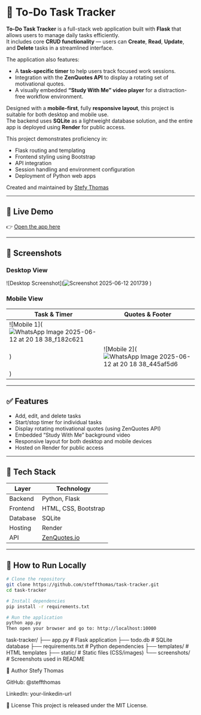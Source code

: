 # 📝 To-Do Task Tracker

**To-Do Task Tracker** is a full-stack web application built with **Flask** that allows users to manage daily tasks efficiently.  
It includes core **CRUD functionality** — users can **Create**, **Read**, **Update**, and **Delete** tasks in a streamlined interface.  

The application also features:

- A **task-specific timer** to help users track focused work sessions.
- Integration with the **ZenQuotes API** to display a rotating set of motivational quotes.
- A visually embedded **“Study With Me” video player** for a distraction-free workflow environment.

Designed with a **mobile-first**, fully **responsive layout**, this project is suitable for both desktop and mobile use.  
The backend uses **SQLite** as a lightweight database solution, and the entire app is deployed using **Render** for public access.

This project demonstrates proficiency in:
- Flask routing and templating
- Frontend styling using Bootstrap
- API integration
- Session handling and environment configuration
- Deployment of Python web apps

Created and maintained by [Stefy Thomas](https://github.com/steffthomas)

---

## 🔗 Live Demo

👉 [Open the app here](https://task-tracker-wtsr.onrender.com)

---

## 📸 Screenshots

### Desktop View

![Desktop Screenshot](![Screenshot 2025-06-12 201739](https://github.com/user-attachments/assets/6b5d5286-555b-41ee-b83b-9e4b31c68436)
)

### Mobile View

| Task & Timer | Quotes & Footer |
|--------------|-----------------|
| ![Mobile 1](![WhatsApp Image 2025-06-12 at 20 18 38_f182c621](https://github.com/user-attachments/assets/efa87c9d-d0e7-46d0-9031-4005f839da14)
) | ![Mobile 2](![WhatsApp Image 2025-06-12 at 20 18 38_445af5d6](https://github.com/user-attachments/assets/cf03af4b-f47c-43c7-bd2e-d6541dbd2a24)
) |

---

## ✅ Features

- Add, edit, and delete tasks
- Start/stop timer for individual tasks
- Display rotating motivational quotes (using ZenQuotes API)
- Embedded “Study With Me” background video
- Responsive layout for both desktop and mobile devices
- Hosted on Render for public access

---

## 🧰 Tech Stack

| Layer       | Technology         |
|-------------|---------------------|
| Backend     | Python, Flask        |
| Frontend    | HTML, CSS, Bootstrap |
| Database    | SQLite               |
| Hosting     | Render               |
| API         | [ZenQuotes.io](https://zenquotes.io) |

---

## 🚀 How to Run Locally

```bash
# Clone the repository
git clone https://github.com/steffthomas/task-tracker.git
cd task-tracker

# Install dependencies
pip install -r requirements.txt

# Run the application
python app.py
Then open your browser and go to: http://localhost:10000
```
task-tracker/
├── app.py                  # Flask application
├── todo.db                 # SQLite database
├── requirements.txt        # Python dependencies
├── templates/              # HTML templates
├── static/                 # Static files (CSS/images)
└── screenshots/            # Screenshots used in README

👤 Author
Stefy Thomas

GitHub: @steffthomas

LinkedIn: your-linkedin-url

📄 License
This project is released under the MIT License.
